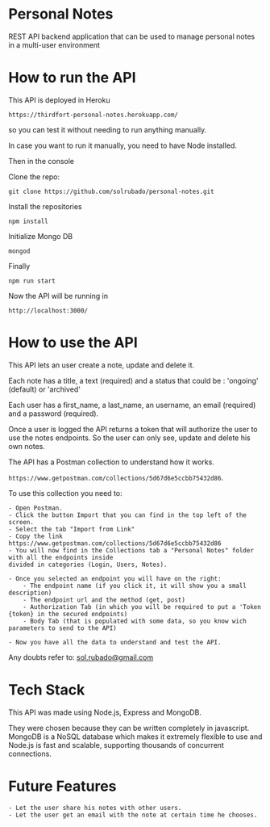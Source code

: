 # Personal Notes
REST API backend application that can be used to manage personal notes in a multi-user environment

# How to run the API

This API is deployed in Heroku 

``https://thirdfort-personal-notes.herokuapp.com/``

so you can test it without needing to run anything manually.


In case you want to run it manually, you need to have Node installed. 

Then in the console

Clone the repo:

`git clone https://github.com/solrubado/personal-notes.git`

Install the repositories

`npm install`

Initialize Mongo DB

`mongod`

Finally

`npm run start`

Now the API will be running in 

`http://localhost:3000/`


# How to use the API

This API lets an user create a note, update and delete it. 

Each note has a title, a text (required) and a status that could be : 'ongoing' (default) or 'archived'

Each user has a first_name, a last_name, an username, an email (required) and a password (required).

Once a user is logged the API returns a token that will authorize the user to use the notes endpoints.
So the user can only see, update and delete his own notes.

The API has a Postman collection to understand how it works. 

`https://www.getpostman.com/collections/5d67d6e5ccbb75432d86`.

To use this collection you need to:

    - Open Postman.
    - Click the button Import that you can find in the top left of the screen.
    - Select the tab "Import from Link"
    - Copy the link https://www.getpostman.com/collections/5d67d6e5ccbb75432d86
    - You will now find in the Collections tab a "Personal Notes" folder with all the endpoints inside
    divided in categories (Login, Users, Notes).
    
    - Once you selected an endpoint you will have on the right: 
        - The endpoint name (if you click it, it will show you a small description)
        - The endpoint url and the method (get, post)
        - Authorization Tab (in which you will be required to put a 'Token {token} in the secured endpoints)
        - Body Tab (that is populated with some data, so you know wich parameters to send to the API)
    
    - Now you have all the data to understand and test the API.
    

Any doubts refer to: sol.rubado@gmail.com

# Tech Stack

This API was made using Node.js, Express and MongoDB.

They were chosen because they can be written completely in javascript. 
MongoDB is a NoSQL database which makes it extremely flexible to use and 
Node.js is fast and scalable, supporting thousands of concurrent connections.

# Future Features

    - Let the user share his notes with other users.
    - Let the user get an email with the note at certain time he chooses.
    
